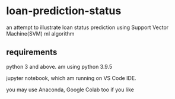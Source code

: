 # loan-prediction-status
an attempt to illustrate loan status prediction using Support Vector Machine(SVM) ml algorithm

## requirements
python 3 and above. am using python 3.9.5

jupyter notebook, which am running on VS Code IDE. 

you may use Anaconda, Google Colab too if you like
